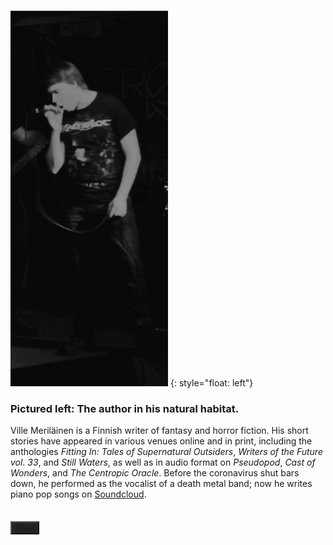 ![Image of the author in his natural habitat](kuva.png) {: style="float: left"}
### Pictured left: The author in his natural habitat.

Ville Meriläinen is a Finnish writer of fantasy and horror fiction. His short stories have appeared in various venues online and in print, including the anthologies _Fitting In: Tales of Supernatural Outsiders_, _Writers of the Future vol. 33_, and _Still Waters_, as well as in audio format on _Pseudopod_, _Cast of Wonders_, and _The Centropic Oracle_. Before the coronavirus shut bars down, he performed as the vocalist of a death metal band; now he writes piano pop songs on [Soundcloud](https://soundcloud.com/carcass-eater).


##   <button type="button" body style="background-color:#252525;">[Back](index.md)</button>
